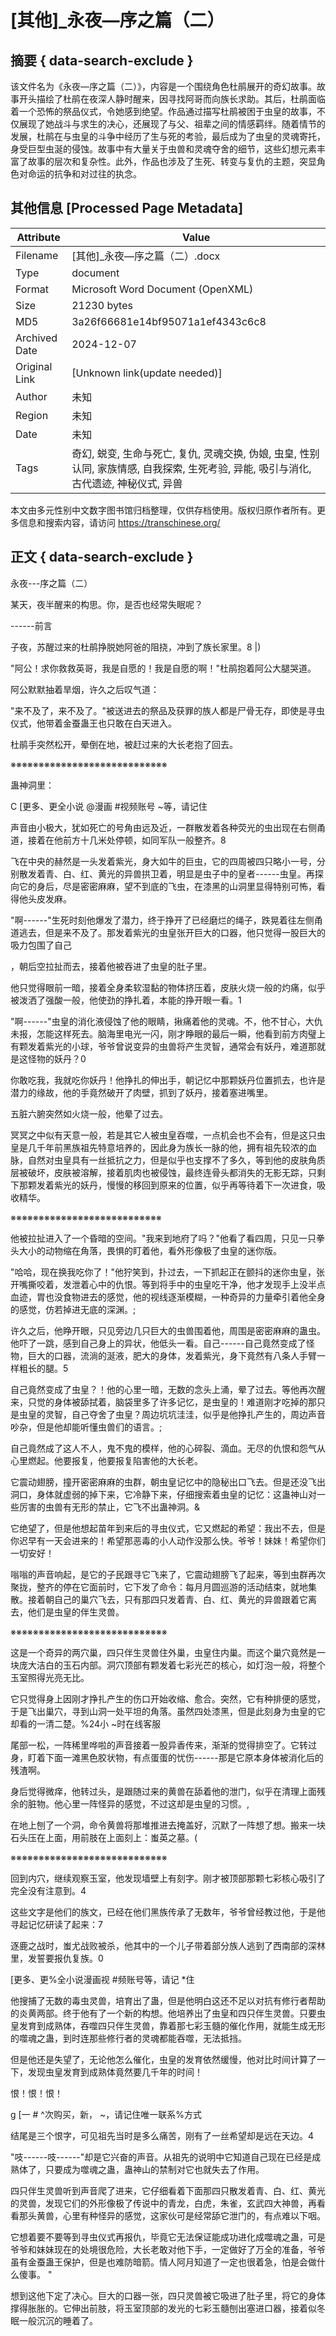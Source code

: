 # [其他]_永夜—序之篇（二）



## 摘要  { data-search-exclude }

<!-- tcd_abstract -->
该文件名为《永夜—序之篇（二）》，内容是一个围绕角色杜鹃展开的奇幻故事。故事开头描绘了杜鹃在夜深人静时醒来，因寻找阿哥而向族长求助。其后，杜鹃面临着一个恐怖的祭品仪式，令她感到绝望。作品通过描写杜鹃被困于虫皇的故事，不仅展现了她战斗与求生的决心，还展现了与父、祖辈之间的情感羁绊。随着情节的发展，杜鹃在与虫皇的斗争中经历了生与死的考验，最后成为了虫皇的灵魂寄托，身受巨型虫涎的侵蚀。故事中有大量关于虫兽和灵魂夺舍的细节，这些幻想元素丰富了故事的层次和复杂性。此外，作品也涉及了生死、转变与复仇的主题，突显角色对命运的抗争和对过往的执念。

<!-- tcd_abstract_end -->

## 其他信息 [Processed Page Metadata]

| Attribute       | Value                                  |
|-----------------|----------------------------------------|
| Filename        | [其他]_永夜—序之篇（二）.docx                             |
| Type            | document                                 |
| Format          | Microsoft Word Document (OpenXML)                               |
| Size            | 21230 bytes                           |
| MD5             | 3a26f66681e14bf95071a1ef4343c6c8                                  |
| Archived Date   | 2024-12-07                             |
| Original Link   | [Unknown link(update needed)]                         |
| Author          | 未知                               |
| Region          | 未知                               |
| Date            | 未知                                 |
| Tags            | 奇幻, 蜕变, 生命与死亡, 复仇, 灵魂交换, 伪娘, 虫皇, 性别认同, 家族情感, 自我探索, 生死考验, 异能, 吸引与消化, 古代遗迹, 神秘仪式, 异兽                                 |

本文由多元性别中文数字图书馆归档整理，仅供存档使用。版权归原作者所有。更多信息和搜索内容，请访问 <https://transchinese.org/>


## 正文 { data-search-exclude }

<!-- tcd_main_text -->
永夜---序之篇（二）







某天，夜半醒来的构思。你，是否也经常失眠呢？











------前言







子夜，苏醒过来的杜鹃挣脱她阿爸的阻挠，冲到了族长家里。8  |)







"阿公！求你救救英哥，我是自愿的！我是自愿的啊！"杜鹃抱着阿公大腿哭道。





阿公默默抽着旱烟，许久之后叹气道：





"来不及了，来不及了。"被送进去的祭品及获罪的族人都是尸骨无存，即使是寻虫仪式，他带着金蚕蛊王也只敢在白天进入。



杜鹃手突然松开，晕倒在地，被赶过来的大长老抱了回去。



※※※※※※※※※※※※※※※※※※※※※※※※※※※※



蛊神洞里：



C [更多、更全小说 @漫画 #视频账号 ~等，请记住





声音由小极大，犹如死亡的号角由远及近，一群散发着各种荧光的虫出现在右侧甬道，接着在他前方十几米处停顿，如同军队一般整齐。8







飞在中央的赫然是一头发着紫光，身大如牛的巨虫，它的四周被四只略小一号，分别散发着青、白、红、黄光的异兽拱卫着，明显是虫子中的皇者------虫皇。再探向它的身后，尽是密密麻麻，望不到底的飞虫，在漆黑的山洞里显得特别可怖，看得他头皮发麻。







"啊------"生死时刻他爆发了潜力，终于挣开了已经磨烂的绳子，跌晃着往左侧甬道逃去，但是来不及了。那发着紫光的虫皇张开巨大的口器，他只觉得一股巨大的吸力包围了自己

，朝后空拉扯而去，接着他被吞进了虫皇的肚子里。







他只觉得眼前一暗，接着全身柔软湿黏的物体挤压着，皮肤火烧一般的灼痛，似乎被泼洒了强酸一般，他使劲的挣扎着，本能的挣开眼一看。1







"啊------"虫皇的消化液侵蚀了他的眼睛，揪痛着他的灵魂。不，他不甘心，大仇未报，怎能这样死去。脑海里电光一闪，刚才睁眼的最后一瞬，他看到前方肉璧上有颗发着紫光的小球，爷爷曾说变异的虫兽将产生灵智，通常会有妖丹，难道那就是这怪物的妖丹？0





你敢吃我，我就吃你妖丹！他挣扎的伸出手，朝记忆中那颗妖丹位置抓去，也许是潜力的缘故，他的手竟然破开了肉壁，抓到了妖丹，接着塞进嘴里。



五脏六腑突然如火烧一般，他晕了过去。







冥冥之中似有天意一般，若是其它人被虫皇吞噬，一点机会也不会有，但是这只虫皇是几千年前黑族祖先特意培养的，因此身为族长一脉的他，拥有祖先较浓的血脉，自然对虫皇具有一丝抵抗之力，但是似乎也支撑不了多久，等到他的皮肤角质层被破坏，皮肤被溶解，接着肌肉也被侵蚀，最终连骨头都消失的无影无踪，只剩下那颗发着紫光的妖丹，慢慢的移回到原来的位置，似乎再等待着下一次进食，吸收精华。



※※※※※※※※※※※※※※※※※※※※※※※※※※※







他被拉扯进入了一个昏暗的空间。"我来到地府了吗？"他看了看四周，只见一只拳头大小的动物缩在角落，畏惧的盯着他，看外形像极了虫皇的迷你版。







"哈哈，现在换我吃你了！"他狞笑到，扑过去，一下抓起正在颤抖的迷你虫皇，张开嘴撕咬着，发泄着心中的仇恨。等到将手中的虫皇吃干净，他才发现手上没半点血迹，胃也没食物进去的感觉，他的视线逐渐模糊，一种奇异的力量牵引着他全身的感觉，仿若掉进无底的深渊。;







许久之后，他睁开眼，只见旁边几只巨大的虫兽围着他，周围是密密麻麻的蛊虫。他吓了一跳，感到自己身上的异状，他低头一看。自己------自己竟然变成了怪物，巨大的口器，流淌的涎液，肥大的身体，发着紫光，身下竟然有八条人手臂一样粗长的腿。5





自己竟然变成了虫皇？！他的心里一暗，无数的念头上涌，晕了过去。等他再次醒来，只觉的身体被舔拭着，脑袋里多了许多记忆，是虫皇的！难道刚才吃掉的那只是虫皇的灵智，自己夺舍了虫皇？周边坑坑洼洼，似乎是他挣扎产生的，周边声音吵杂，但是他却能听懂虫兽们的语言。;





自己竟然成了这人不人，鬼不鬼的模样，他的心碎裂、滴血。无尽的仇恨和怨气从心里燃起。他要报复，他要报复陷害他的大长老。







它震动翅膀，撞开密密麻麻的虫群，朝虫皇记忆中的隐秘出口飞去。但是还没飞出洞口，身体就虚弱的掉下来，它冷静下来，仔细搜索着虫皇的记忆：这蛊神山对一些厉害的虫兽有无形的禁止，它飞不出蛊神洞。&







它绝望了，但是他想起苗年到来后的寻虫仪式，它又燃起的希望：我出不去，但是你迟早有一天会进来的！希望那恶毒的小人动作没那么快。爷爷！妹妹！希望你们一切安好！







嗡嗡的声音响起，是它的子民跟寻它飞来了，它震动翅膀飞了起来，等到虫群再次聚拢，整齐的停在它面前时，它下发了命令：每月月圆巡游的活动结束，就地集散。接着朝自己的巢穴飞去，只有那四只发着青、白、红、黄光的异兽跟着它离去，他们是虫皇的伴生灵兽。





※※※※※※※※※※※※※※※※※※※※※※※※※※※※







这是一个奇异的两穴巢，四只伴生灵兽住外巢，虫皇住内巢。而这个巢穴竟然是一块庞大洁白的玉石内部。洞穴顶部有颗发着七彩光芒的核心，如灯泡一般，将整个玉室照得光亮无比。







它只觉得身上因刚才挣扎产生的伤口开始收缩、愈合。突然，它有种排便的感觉，于是飞出巢穴，寻到山洞一处平坦的角落。虽然四处漆黑，但是此刻身为虫皇的它却看的一清二楚。%24小 ~时在线客服







尾部一松，一阵稀里哗啦的声音接着一股异香传来，渐渐的觉得排空了。它转过身，盯着下面一滩黑色胶状物，有点蛋蛋的忧伤------那是它原本身体被消化后的残渣啊。







身后觉得微痒，他转过头，是跟随过来的黄兽在舔着他的泄门，似乎在清理上面残余的脏物。他心里一阵怪异的感觉，不过这却是虫皇的习惯。,





在地上刨了一个洞，命令黄兽将那堆推进去掩盖好，沉默了一阵想了想。搬来一块石头压在上面，用前肢在上面刻上：蚩英之墓。(





※※※※※※※※※※※※※※※※※※※※※※※※※※※※





回到内穴，继续观察玉室，他发现墙壁上有刻字。刚才被顶部那颗七彩核心吸引了完全没有注意到。4







这些文字是他们的族文，已经在他们黑族传承了无数年，爷爷曾经教过他，于是他寻起记忆研读了起来：7





逐鹿之战时，蚩尤战败被杀，他其中的一个儿子带着部分族人逃到了西南部的深林里，发誓要报仇复族。0



 [更多、更%全小说漫画视 #频账号等，请记 *住





他搜捕了无数的毒虫灵兽，培育出了蛊，但是他明白这还不足以对抗有修行者帮助的炎黄两部。终于他有了一个新的构想。他培养出了虫皇和四只伴生灵兽。只要虫皇发育到成熟体，吞噬四只伴生灵兽，靠着那七彩玉髓的催化作用，就能生成无形的噬魂之蛊，到时连那些修行者的灵魂都能吞噬，无法抵挡。





但是他还是失望了，无论他怎么催化，虫皇的发育依然缓慢，他对比时间计算了一下，发现虫皇发育到成熟体竟然要几千年的时间！





恨！恨！恨！



g [一 # ^次购买，新， ~，请记住唯一联系%方式





结尾是三个恨字，可见祖先当时是多么痛苦，刚有了一丝希望却是远在天边。4





"吱------吱------"却是它兴奋的声音。从祖先的说明中它知道自己现在已经是成熟体了，只要成为噬魂之蛊，蛊神山的禁制对它也就失去了作用。





四只伴生灵兽听到声音爬了进来，它仔细看着下面那四只散发着青、白、红、黄光的灵兽，发现它们的外形像极了传说中的青龙，白虎，朱雀，玄武四大神兽，再看看那头黄兽，心里有种怪异的感觉，这家伙可是经常舔它泄门的，有点难以下咽。







它想着要不要等到寻虫仪式再报仇，毕竟它无法保证能成功进化成噬魂之蛊，可是爷爷和妹妹现在的处境很危险，大长老敢对他下手，一定做好了万全的准备，爷爷虽有金蚕蛊王保护，但是也难防暗箭。情人阿月知道了一定也很着急，怕是会做什么傻事。 "







想到这他下定了决心。巨大的口器一张，四只灵兽被它吸进了肚子里，将它的身体撑得胀胀的。它伸出前肢，将玉室顶部的发光的七彩玉髓刨出塞进口器，接着似冬眠一般沉沉的睡着了。
<!-- tcd_main_text_end -->

